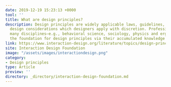 ```yaml
---
date: 2019-12-19 15:23:13 +0000
tool: ''
title: What are design principles?
description: Design principles are widely applicable laws, guidelines, biases and
  design considerations which designers apply with discretion. Professionals from
  many disciplines—e.g., behavioral science, sociology, physics and ergonomics—provided
  the foundation for design principles via their accumulated knowledge and experience.
link: https://www.interaction-design.org/literature/topics/design-principles
site: Interaction Design Foundation
image: "/assets/images/interactiondesign.png"
category:
- Design principles
type: Article
preview: ''
directory: _directory/interaction-design-foundation.md
---
```

